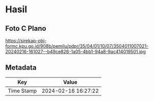 # Hasil

## Foto C Plano

https://sirekap-obj-formc.kpu.go.id/908b/pemilu/pdpr/35/04/01/10/07/3504011007021-20240216-161027--b49ce826-1a05-4bb1-94a8-9ac414019501.jpg


## Metadata

| Key        | Value               |
| ---------- | ------------------- |
| Time Stamp | 2024-02-16 16:27:22 |



